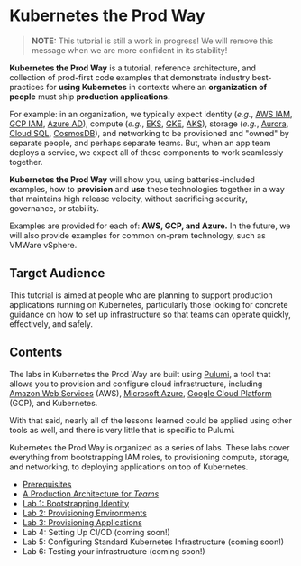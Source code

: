 # Kubernetes the Prod Way

> **NOTE:** This tutorial is still a work in progress! We will remove this message when we are more
> confident in its stability!

**Kubernetes the Prod Way** is a tutorial, reference architecture, and collection of prod-first code
examples that demonstrate industry best-practices for **using Kubernetes** in contexts where an
**organization of people** must ship **production applications.**

For example: in an organization, we typically expect identity (_e.g._, [AWS IAM][aws-iam], [GCP
IAM][gcp-iam], [Azure AD][azure-ad]), compute (_e.g._, [EKS][eks], [GKE][gke], [AKS][aks]), storage
(_e.g._, [Aurora][aurora], [Cloud SQL][cloud-sql], [CosmosDB][cosmos-db]), and networking to be
provisioned and "owned" by separate people, and perhaps separate teams. But, when an app team
deploys a service, we expect all of these components to work seamlessly together.

**Kubernetes the Prod Way** will show you, using batteries-included examples, how to **provision**
and **use** these technologies together in a way that maintains high release velocity, without
sacrificing security, governance, or stability.

Examples are provided for each of: **AWS, GCP, and Azure.** In the future, we will also provide
examples for common on-prem technology, such as VMWare vSphere.

## Target Audience

This tutorial is aimed at people who are planning to support production applications running on
Kubernetes, particularly those looking for concrete guidance on how to set up infrastructure so that
teams can operate quickly, effectively, and safely.

## Contents

The labs in Kubernetes the Prod Way are built using [Pulumi][pulumi], a tool that allows you to
provision and configure cloud infrastructure, including [Amazon Web Services][aws] (AWS), [Microsoft
Azure][azure], [Google Cloud Platform][gcp] (GCP), and Kubernetes.

With that said, nearly all of the lessons learned could be applied using other tools as well, and
there is very little that is specific to Pulumi.

Kubernetes the Prod Way is organized as a series of labs. These labs cover everything from
bootstrapping IAM roles, to provisioning compute, storage, and networking, to deploying applications
on top of Kubernetes.

* [Prerequisites](./docs/00-prerequisites.md)
* [A Production Architecture for _Teams_](./docs/01-architecture.md)
* [Lab 1: Bootstrapping Identity](./docs/02-identity.md)
* [Lab 2: Provisioning Environments](./docs/03-infrastructure.md)
* [Lab 3: Provisioning Applications](./docs/04-app.md)
* Lab 4: Setting Up CI/CD (coming soon!)
* Lab 5: Configuring Standard Kubernetes Infrastructure (coming soon!)
* Lab 6: Testing your infrastructure (coming soon!)


[aws-iam]: https://aws.amazon.com/iam/
[gcp-iam]: https://cloud.google.com/iam/
[azure-ad]: https://azure.microsoft.com/en-us/services/active-directory/

[eks]: https://aws.amazon.com/eks/
[gke]: https://cloud.google.com/kubernetes-engine/
[aks]: https://docs.microsoft.com/en-us/azure/aks/

[aurora]: https://aws.amazon.com/rds/aurora/
[cloud-sql]: https://cloud.google.com/sql/
[cosmos-db]: https://azure.microsoft.com/en-us/services/cosmos-db/

[pulumi]: https://www.pulumi.com/

[aws]: https://aws.amazon.com/
[azure]: https://azure.microsoft.com/en-us/
[gcp]: https://cloud.google.com/
